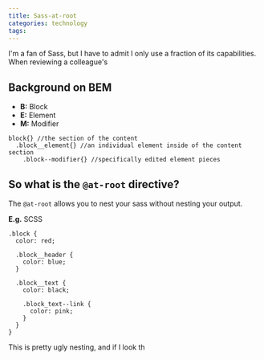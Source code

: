 ```yaml
---
title: Sass-at-root
categories: technology
tags:
---
```


I'm a fan of Sass, but I have to admit I only use a fraction of its capabilities. When reviewing a colleague's

## Background on BEM
- **B:** Block
- **E:** Element
- **M:** Modifier

```
block{} //the section of the content
  .block__element{} //an individual element inside of the content section
    .block--modifier{} //specifically edited element pieces
```

## So what is the `@at-root` directive?
The `@at-root` allows you to nest your sass without nesting your output.

**E.g.** SCSS
```
.block {
  color: red;

  .block__header {
    color: blue;
  }

  .block__text {
    color: black;

    .block_text--link {
      color: pink;
    }
  }
}
```

This is pretty ugly nesting, and if I look th
